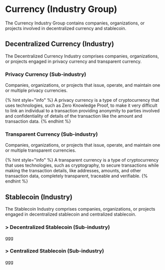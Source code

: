 # Currency (Industry Group)

The Currency Industry Group contains companies, organizations, or projects involved in decentralized currency and stablecoin.



## Decentralized Currency (Industry)

The Decentralized Currency Industry comprises companies, organizations, or projects engaged in privacy currency and transparent currency.

### Privacy Currency (Sub-industry)

Companies, organizations, or projects that issue, operate, and maintain one or multiple privacy currencies.

{% hint style="info" %}
A privacy currency is a type of cryptocurrency that uses technologies, such as Zero Knowledge Proof, to make it very difficult to link an individual to a transaction providing anonymity to parties involved and confidentiality of details of the transaction like the amount and transaction data.
{% endhint %}

### Transparent Currency (Sub-industry)

Companies, organizations, or projects that issue, operate, and maintain one or multiple transparent currencies.

{% hint style="info" %}
A transparent currency is a type of cryptocurrency that uses technologies, such as cryptography, to secure transactions while making the transaction details, like addresses, amounts, and other transaction data, completely transparent, traceable and verifiable.
{% endhint %}



## Stablecoin (Industry)

The Stablecoin Industry comprises companies, organizations, or projects engaged in decentralized stablecoin and centralized stablecoin.

### > Decentralized Stablecoin (Sub-industry)

ggg

### > Centralized Stablecoin (Sub-industry)

ggg
